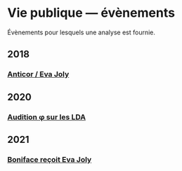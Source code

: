 # Vie publique — évènements

Évènements pour lesquels une analyse est fournie.

## 2018
### [Anticor / Eva Joly](anticor92joly.md)

## 2020
### [Audition φ sur les LDA](https://github.com/francoise-nicolas/audition-phi)

## 2021
### [Boniface reçoit Eva Joly](jolyboniface.md)

<!--

---
Photo: [Audition φ sur les LDA](https://github.com/francoise-nicolas/audition-phi)

-->
